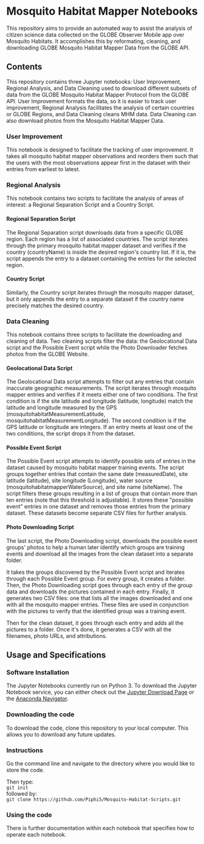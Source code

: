 # Mosquito Habitat Mapper Notebooks

This repository aims to provide an automated way to assist the analysis of citizen science data collected on the GLOBE Observer Mobile app over Mosquito Habitats. It accomplishes this by reformating, cleaning, and downloading GLOBE Mosquito Habitat Mapper Data from the GLOBE API.


## Contents

This repository contains three Jupyter notebooks: User Improvement, Regional Analysis, and Data Cleaning used to download different subsets of data from the GLOBE Mosquito Habitat Mapper Protocol from the GLOBE API. User Improvement formats the data, so it is easier to track user improvement, Regional Analysis facilitates the analysis of certain countries or GLOBE Regions, and Data Cleaning cleans MHM data. Data Cleaning can also download photos from the Mosquito Habitat Mapper Data.

### User Improvement
This notebook is designed to facilitate the tracking of user improvement. It takes all mosquito habitat mapper observations and reorders them such that the users with the most observations appear first in the dataset with their entries from earliest to latest.

### Regional Analysis
This notebook contains two scripts to facilitate the analysis of areas of interest: a Regional Separation Script and a Country Script. 

#### Regional Separation Script
The Regional Separation script downloads data from a specific GLOBE region. Each region has a list of associated countries. The script iterates through the primary mosquito habitat mapper dataset and verifies if the country (countryName) is inside the desired region's country list. If it is, the script appends the entry to a dataset containing the entries for the selected region. 

#### Country Script
Similarly, the Country script iterates through the mosquito mapper dataset, but it only appends the entry to a separate dataset if the country name precisely matches the desired country.

### Data Cleaning
This notebook contains three scripts to facilitate the downloading and cleaning of data. Two cleaning scripts filter the data: the Geolocational Data script and the Possible Event script while the Photo Downloader fetches photos from the GLOBE Website. 

#### Geolocational Data Script
The Geolocational Data script attempts to filter out any entries that contain inaccurate geographic measurements. The script iterates through mosquito mapper entries and verifies if it meets either one of two conditions. The first condition is if the site latitude and longitude (latitude, longitude) match the latitude and longitude measured by the GPS (mosquitohabitatMeasurementLatitude, mosquitohabitatMeasurementLongitude). The second condition is if the GPS latitude or longitude are integers. If an entry meets at least one of the two conditions, the script drops it from the dataset.

#### Possible Event Script
The Possible Event script attempts to identify possible sets of entries in the dataset caused by mosquito habitat mapper training events. The script groups together entries that contain the same date (measuredDate), site latitude (latitude), site longitude (Longitude), water source (mosquitohabitatmapperWaterSource), and site name (siteName). The script filters these groups resulting in a list of groups that contain more than ten entries (note that this threshold is adjustable). It stores these "possible event" entries in one dataset and removes those entries from the primary dataset. These datasets become separate CSV files for further analysis.

#### Photo Downloading Script
The last script, the Photo Downloading script, downloads the possible event groups' photos to help a human later identify which groups are training events and download all the images from the clean dataset into a separate folder.

It takes the groups discovered by the Possible Event script and iterates through each Possible Event group. For every group, it creates a folder. Then, the Photo Downloading script goes through each entry of the group data and downloads the pictures contained in each entry. Finally, it generates two CSV files: one that lists all the images downloaded and one with all the mosquito mapper entries. These files are used in conjunction with the pictures to verify that the identified group was a training event.

Then for the clean dataset, it goes through each entry and adds all the pictures to a folder. Once it's done, it generates a CSV with all the filenames, photo URLs, and attributions.


## Usage and Specifications

### Software Installation
The Jupyter Notebooks currently run on Python 3. To download the Jupyter Notebook service, you can either check out the [Jupyter Download Page](https://jupyter.org/install) or the [Anaconda Navigator](https://docs.anaconda.com/anaconda/navigator/).

### Downloading the code

To download the code, clone this repository to your local computer. This allows you to download any future updates.

### Instructions

Go the command line and navigate to the directory where you would like to store the code.

Then type:  
```git init```  
followed by:   
```git clone https://github.com/Piphi5/Mosquito-Habitat-Scripts.git```


### Using the code
There is further documentation within each notebook that specifies how to operate each notebook.





